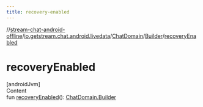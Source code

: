 ```yaml
---
title: recovery-enabled
---
```

//[stream-chat-android-offline](../../../../index.md)/[io.getstream.chat.android.livedata](../../index.md)/[ChatDomain](../index.md)/[Builder](index.md)/[recoveryEnabled](recoveryEnabled.md)



# recoveryEnabled  
[androidJvm]  
Content  
fun [recoveryEnabled](recoveryEnabled.md)(): [ChatDomain.Builder](index.md)  



